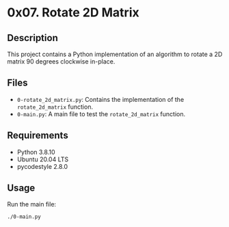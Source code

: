 # 0x07. Rotate 2D Matrix

## Description
This project contains a Python implementation of an algorithm to rotate a 2D matrix 90 degrees clockwise in-place.

## Files
- `0-rotate_2d_matrix.py`: Contains the implementation of the `rotate_2d_matrix` function.
- `0-main.py`: A main file to test the `rotate_2d_matrix` function.

## Requirements
- Python 3.8.10
- Ubuntu 20.04 LTS
- pycodestyle 2.8.0

## Usage
Run the main file:
```bash
./0-main.py
